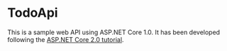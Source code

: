 # TodoApi

This is a sample web API using ASP.NET Core 1.0. It has been developed following the [ASP.NET Core 2.0 tutorial](https://docs.microsoft.com/en-us/aspnet/core/tutorials/first-web-api).
